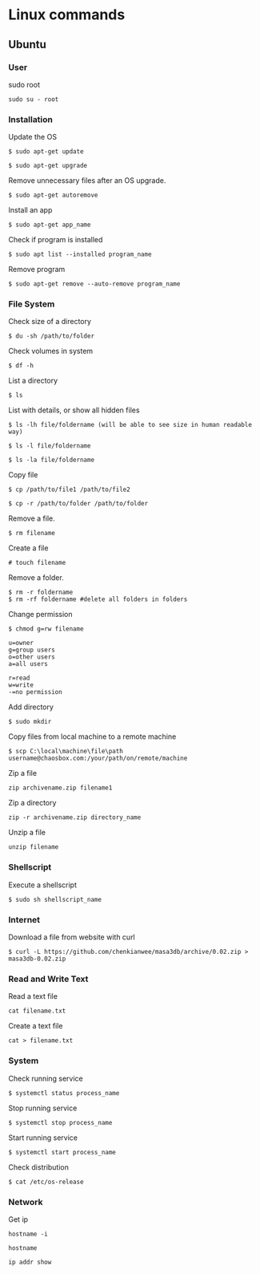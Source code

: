 # Linux commands

## Ubuntu
### User
sudo root
```
sudo su - root
```
### Installation
Update the OS
```
$ sudo apt-get update

$ sudo apt-get upgrade
```
Remove unnecessary files after an OS upgrade.
```
$ sudo apt-get autoremove
```
Install an app
```
$ sudo apt-get app_name
```
Check if program is installed
```
$ sudo apt list --installed program_name
```
Remove program
```
$ sudo apt-get remove --auto-remove program_name
```

### File System
Check size of a directory
```
$ du -sh /path/to/folder
```
Check volumes in system
```
$ df -h
```
List a directory
```
$ ls
```
List with details, or show all hidden files
```
$ ls -lh file/foldername (will be able to see size in human readable way)

$ ls -l file/foldername

$ ls -la file/foldername
```
Copy file
```
$ cp /path/to/file1 /path/to/file2

$ cp -r /path/to/folder /path/to/folder

```
Remove a file.
```
$ rm filename
```
Create a file
```
# touch filename
```
Remove a folder.
```
$ rm -r foldername
$ rm -rf foldername #delete all folders in folders
```
Change permission
```
$ chmod g=rw filename
```
```
u=owner
g=group users
o=other users
a=all users

r=read
w=write
-=no permission
```
Add directory
```
$ sudo mkdir
```
Copy files from local machine to a remote machine
```
$ scp C:\local\machine\file\path username@chaosbox.com:/your/path/on/remote/machine
```
Zip a file
```
zip archivename.zip filename1
```
Zip a directory
```
zip -r archivename.zip directory_name
```
Unzip a file
```
unzip filename
```

### Shellscript
Execute a shellscript
```
$ sudo sh shellscript_name
```

### Internet
Download a file from website with curl
```
$ curl -L https://github.com/chenkianwee/masa3db/archive/0.02.zip > masa3db-0.02.zip
```

### Read and Write Text
Read a text file
```
cat filename.txt
```
Create a text file
```
cat > filename.txt
```

### System
Check running service
```
$ systemctl status process_name
```
Stop running service
```
$ systemctl stop process_name
```
Start running service
```
$ systemctl start process_name
```
Check distribution
```
$ cat /etc/os-release
```

### Network
Get ip
```
hostname -i

hostname
```
```
ip addr show
```
